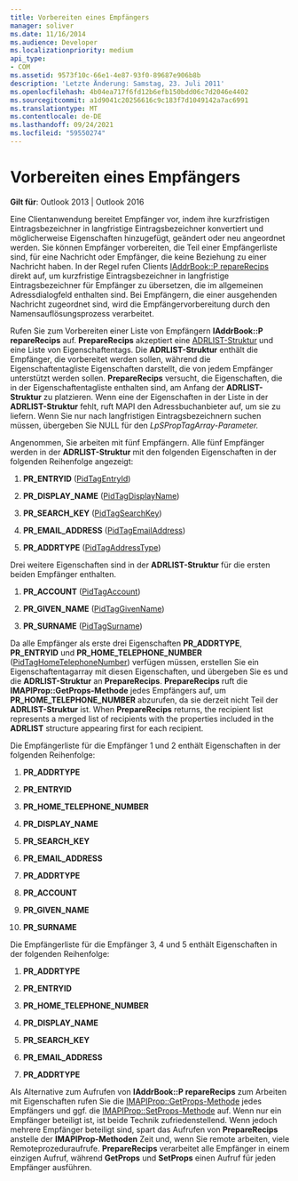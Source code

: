 ```yaml
---
title: Vorbereiten eines Empfängers
manager: soliver
ms.date: 11/16/2014
ms.audience: Developer
ms.localizationpriority: medium
api_type:
- COM
ms.assetid: 9573f10c-66e1-4e87-93f0-89687e906b8b
description: 'Letzte Änderung: Samstag, 23. Juli 2011'
ms.openlocfilehash: 4b04ea717f6fd12b6efb150bdd06c7d2046e4402
ms.sourcegitcommit: a1d9041c20256616c9c183f7d1049142a7ac6991
ms.translationtype: MT
ms.contentlocale: de-DE
ms.lasthandoff: 09/24/2021
ms.locfileid: "59550274"
---
```

# <a name="preparing-a-recipient"></a>Vorbereiten eines Empfängers

  
  
**Gilt für**: Outlook 2013 | Outlook 2016 
  
Eine Clientanwendung bereitet Empfänger vor, indem ihre kurzfristigen Eintragsbezeichner in langfristige Eintragsbezeichner konvertiert und möglicherweise Eigenschaften hinzugefügt, geändert oder neu angeordnet werden. Sie können Empfänger vorbereiten, die Teil einer Empfängerliste sind, für eine Nachricht oder Empfänger, die keine Beziehung zu einer Nachricht haben. In der Regel rufen Clients [IAddrBook::P repareRecips](iaddrbook-preparerecips.md) direkt auf, um kurzfristige Eintragsbezeichner in langfristige Eintragsbezeichner für Empfänger zu übersetzen, die im allgemeinen Adressdialogfeld enthalten sind. Bei Empfängern, die einer ausgehenden Nachricht zugeordnet sind, wird die Empfängervorbereitung durch den Namensauflösungsprozess verarbeitet. 
  
Rufen Sie zum Vorbereiten einer Liste von Empfängern **IAddrBook::P repareRecips** auf. **PrepareRecips** akzeptiert eine [ADRLIST-Struktur](adrlist.md) und eine Liste von Eigenschaftentags. Die **ADRLIST-Struktur** enthält die Empfänger, die vorbereitet werden sollen, während die Eigenschaftentagliste Eigenschaften darstellt, die von jedem Empfänger unterstützt werden sollen. **PrepareRecips** versucht, die Eigenschaften, die in der Eigenschaftentagliste enthalten sind, am Anfang der **ADRLIST-Struktur** zu platzieren. Wenn eine der Eigenschaften in der Liste in der **ADRLIST-Struktur** fehlt, ruft MAPI den Adressbuchanbieter auf, um sie zu liefern. Wenn Sie nur nach langfristigen Eintragsbezeichnern suchen müssen, übergeben Sie NULL für den _LpSPropTagArray-Parameter._ 
  
Angenommen, Sie arbeiten mit fünf Empfängern. Alle fünf Empfänger werden in der **ADRLIST-Struktur** mit den folgenden Eigenschaften in der folgenden Reihenfolge angezeigt: 
  
1. **PR_ENTRYID** ([PidTagEntryId](pidtagentryid-canonical-property.md))
    
2. **PR_DISPLAY_NAME** ([PidTagDisplayName](pidtagdisplayname-canonical-property.md))
    
3. **PR_SEARCH_KEY** ([PidTagSearchKey](pidtagsearchkey-canonical-property.md))
    
4. **PR_EMAIL_ADDRESS** ([PidTagEmailAddress](pidtagemailaddress-canonical-property.md))
    
5. **PR_ADDRTYPE** ([PidTagAddressType](pidtagaddresstype-canonical-property.md))
    
Drei weitere Eigenschaften sind in der **ADRLIST-Struktur** für die ersten beiden Empfänger enthalten. 
  
1. **PR_ACCOUNT** ([PidTagAccount](pidtagaccount-canonical-property.md))
    
2. **PR_GIVEN_NAME** ([PidTagGivenName](pidtaggivenname-canonical-property.md))
    
3. **PR_SURNAME** ([PidTagSurname](pidtagsurname-canonical-property.md))
    
Da alle Empfänger als erste drei Eigenschaften **PR_ADDRTYPE**, **PR_ENTRYID** und **PR_HOME_TELEPHONE_NUMBER** ([PidTagHomeTelephoneNumber](pidtaghometelephonenumber-canonical-property.md)) verfügen müssen, erstellen Sie ein Eigenschaftentagarray mit diesen Eigenschaften, und übergeben Sie es und die **ADRLIST-Struktur** an **PrepareRecips**. **PrepareRecips** ruft die **IMAPIProp::GetProps-Methode** jedes Empfängers auf, um **PR_HOME_TELEPHONE_NUMBER** abzurufen, da sie derzeit nicht Teil der **ADRLIST-Struktur** ist. When **PrepareRecips** returns, the recipient list represents a merged list of recipients with the properties included in the **ADRLIST** structure appearing first for each recipient. 
  
Die Empfängerliste für die Empfänger 1 und 2 enthält Eigenschaften in der folgenden Reihenfolge:
  
1. **PR_ADDRTYPE**
    
2. **PR_ENTRYID**
    
3. **PR_HOME_TELEPHONE_NUMBER**
    
4. **PR_DISPLAY_NAME**
    
5. **PR_SEARCH_KEY**
    
6. **PR_EMAIL_ADDRESS**
    
7. **PR_ADDRTYPE**
    
8. **PR_ACCOUNT**
    
9. **PR_GIVEN_NAME**
    
10. **PR_SURNAME**
    
Die Empfängerliste für die Empfänger 3, 4 und 5 enthält Eigenschaften in der folgenden Reihenfolge:
  
1. **PR_ADDRTYPE**
    
2. **PR_ENTRYID**
    
3. **PR_HOME_TELEPHONE_NUMBER**
    
4. **PR_DISPLAY_NAME**
    
5. **PR_SEARCH_KEY**
    
6. **PR_EMAIL_ADDRESS**
    
7. **PR_ADDRTYPE**
    
Als Alternative zum Aufrufen von **IAddrBook::P repareRecips** zum Arbeiten mit Eigenschaften rufen Sie die [IMAPIProp::GetProps-Methode](imapiprop-getprops.md) jedes Empfängers und ggf. die [IMAPIProp::SetProps-Methode](imapiprop-setprops.md) auf. Wenn nur ein Empfänger beteiligt ist, ist beide Technik zufriedenstellend. Wenn jedoch mehrere Empfänger beteiligt sind, spart das Aufrufen von **PrepareRecips** anstelle der **IMAPIProp-Methoden** Zeit und, wenn Sie remote arbeiten, viele Remoteprozeduraufrufe. **PrepareRecips** verarbeitet alle Empfänger in einem einzigen Aufruf, während **GetProps** und **SetProps** einen Aufruf für jeden Empfänger ausführen. 
  

